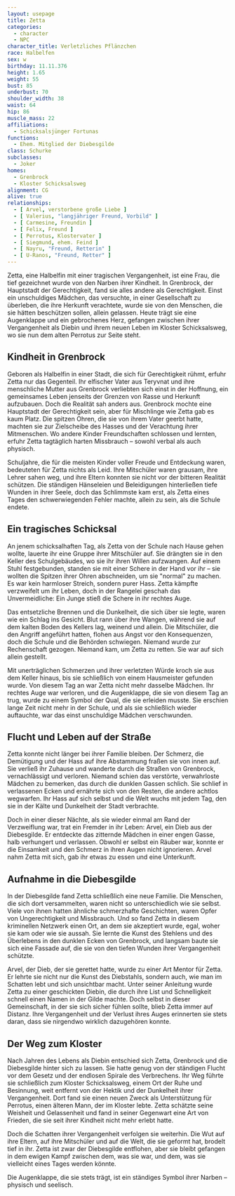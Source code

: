 ```yaml
---
layout: usepage
title: Zetta
categories:
  - character
  - NPC
character_title: Verletzliches Pflänzchen
race: Halbelfen
sex: w
birthday: 11.11.376
height: 1.65
weight: 55
bust: 85
underbust: 70
shoulder_width: 38
waist: 64
hip: 86
muscle_mass: 22
affiliations:
  - Schicksalsjünger Fortunas
functions:
  - Ehem. Mitglied der Diebesgilde
class: Schurke
subclasses:
  - Joker
homes:
  - Grenbrock
  - Kloster Schicksalsweg
alignment: CG
alive: true
relationships:
  - [ Arvel, verstorbene große Liebe ]
  - [ Valerius, "langjähriger Freund, Vorbild" ]
  - [ Carmesine, Freundin ]
  - [ Felix, Freund ]
  - [ Perrotus, Klostervater ]
  - [ Siegmund, ehem. Feind ]
  - [ Nayru, "Freund, Retterin" ]
  - [ U-Ranos, "Freund, Retter" ]
---
```


Zetta, eine Halbelfin mit einer tragischen Vergangenheit, ist eine Frau, die tief gezeichnet wurde von den Narben ihrer
Kindheit. In Grenbrock, der Hauptstadt der Gerechtigkeit, fand sie alles andere als Gerechtigkeit. Einst ein
unschuldiges Mädchen, das versuchte, in einer Gesellschaft zu überleben, die ihre Herkunft verachtete, wurde sie von den
Menschen, die sie hätten beschützen sollen, allein gelassen. Heute trägt sie eine Augenklappe und ein gebrochenes Herz,
gefangen zwischen ihrer Vergangenheit als Diebin und ihrem neuen Leben im Kloster Schicksalsweg, wo sie nun dem alten
Perrotus zur Seite steht.

<!--more-->

## Kindheit in Grenbrock

Geboren als Halbelfin in einer Stadt, die sich für Gerechtigkeit rühmt, erfuhr Zetta nur das Gegenteil. Ihr elfischer
Vater aus Teryvnat und ihre menschliche Mutter aus Grenbrock verliebten sich einst in der Hoffnung, ein gemeinsames
Leben jenseits der Grenzen von Rasse und Herkunft aufzubauen. Doch die Realität sah anders aus. Grenbrock mochte eine
Hauptstadt der Gerechtigkeit sein, aber für Mischlinge wie Zetta gab es kaum Platz. Die spitzen Ohren, die sie von ihrem
Vater geerbt hatte, machten sie zur Zielscheibe des Hasses und der Verachtung ihrer Mitmenschen. Wo andere Kinder
Freundschaften schlossen und lernten, erfuhr Zetta tagtäglich harten Missbrauch – sowohl verbal als auch physisch.

Schuljahre, die für die meisten Kinder voller Freude und Entdeckung waren, bedeuteten für Zetta nichts als Leid. Ihre
Mitschüler waren grausam, ihre Lehrer sahen weg, und ihre Eltern konnten sie nicht vor der bitteren Realität schützen.
Die ständigen Hänseleien und Beleidigungen hinterließen tiefe Wunden in ihrer Seele, doch das Schlimmste kam erst, als
Zetta eines Tages den schwerwiegenden Fehler machte, allein zu sein, als die Schule endete.

## Ein tragisches Schicksal

An jenem schicksalhaften Tag, als Zetta von der Schule nach Hause gehen wollte, lauerte ihr eine Gruppe ihrer Mitschüler
auf. Sie drängten sie in den Keller des Schulgebäudes, wo sie ihr ihren Willen aufzwangen. Auf einem Stuhl festgebunden,
standen sie mit einer Schere in der Hand vor ihr – sie wollten die Spitzen ihrer Ohren abschneiden, um sie "normal" zu
machen. Es war kein harmloser Streich, sondern purer Hass. Zetta kämpfte verzweifelt um ihr Leben, doch in der Rangelei
geschah das Unvermeidliche: Ein Junge stieß die Schere in ihr rechtes Auge.

Das entsetzliche Brennen und die Dunkelheit, die sich über sie legte, waren wie ein Schlag ins Gesicht. Blut rann über
ihre Wangen, während sie auf dem kalten Boden des Kellers lag, weinend und allein. Die Mitschüler, die den Angriff
angeführt hatten, flohen aus Angst vor den Konsequenzen, doch die Schule und die Behörden schwiegen. Niemand wurde zur
Rechenschaft gezogen. Niemand kam, um Zetta zu retten. Sie war auf sich allein gestellt.

Mit unerträglichen Schmerzen und ihrer verletzten Würde kroch sie aus dem Keller hinaus, bis sie schließlich von einem
Hausmeister gefunden wurde. Von diesem Tag an war Zetta nicht mehr dasselbe Mädchen. Ihr rechtes Auge war verloren, und
die Augenklappe, die sie von diesem Tag an trug, wurde zu einem Symbol der Qual, die sie erleiden musste. Sie erschien
lange Zeit nicht mehr in der Schule, und als sie schließlich wieder auftauchte, war das einst unschuldige Mädchen
verschwunden.

## Flucht und Leben auf der Straße

Zetta konnte nicht länger bei ihrer Familie bleiben. Der Schmerz, die Demütigung und der Hass auf ihre Abstammung fraßen
sie von innen auf. Sie verließ ihr Zuhause und wanderte durch die Straßen von Grenbrock, vernachlässigt und verloren.
Niemand schien das verstörte, verwahrloste Mädchen zu bemerken, das durch die dunklen Gassen schlich. Sie schlief in
verlassenen Ecken und ernährte sich von den Resten, die andere achtlos wegwarfen. Ihr Hass auf sich selbst und die Welt
wuchs mit jedem Tag, den sie in der Kälte und Dunkelheit der Stadt verbrachte.

Doch in einer dieser Nächte, als sie wieder einmal am Rand der Verzweiflung war, trat ein Fremder in ihr Leben: Arvel,
ein Dieb aus der Diebesgilde. Er entdeckte das zitternde Mädchen in einer engen Gasse, halb verhungert und verlassen.
Obwohl er selbst ein Räuber war, konnte er die Einsamkeit und den Schmerz in ihren Augen nicht ignorieren. Arvel nahm
Zetta mit sich, gab ihr etwas zu essen und eine Unterkunft.

## Aufnahme in die Diebesgilde

In der Diebesgilde fand Zetta schließlich eine neue Familie. Die Menschen, die sich dort versammelten, waren nicht so
unterschiedlich wie sie selbst. Viele von ihnen hatten ähnliche schmerzhafte Geschichten, waren Opfer von
Ungerechtigkeit und Missbrauch. Und so fand Zetta in diesem kriminellen Netzwerk einen Ort, an dem sie akzeptiert wurde,
egal, woher sie kam oder wie sie aussah. Sie lernte die Kunst des Stehlens und des Überlebens in den dunklen Ecken von
Grenbrock, und langsam baute sie sich eine Fassade auf, die sie von den tiefen Wunden ihrer Vergangenheit schützte.

Arvel, der Dieb, der sie gerettet hatte, wurde zu einer Art Mentor für Zetta. Er lehrte sie nicht nur die Kunst des
Diebstahls, sondern auch, wie man im Schatten lebt und sich unsichtbar macht. Unter seiner Anleitung wurde Zetta zu
einer geschickten Diebin, die durch ihre List und Schnelligkeit schnell einen Namen in der Gilde machte. Doch selbst in
dieser Gemeinschaft, in der sie sich sicher fühlen sollte, blieb Zetta immer auf Distanz. Ihre Vergangenheit und der
Verlust ihres Auges erinnerten sie stets daran, dass sie nirgendwo wirklich dazugehören konnte.

## Der Weg zum Kloster

Nach Jahren des Lebens als Diebin entschied sich Zetta, Grenbrock und die Diebesgilde hinter sich zu lassen. Sie hatte
genug von der ständigen Flucht vor dem Gesetz und der endlosen Spirale des Verbrechens. Ihr Weg führte sie schließlich
zum Kloster Schicksalsweg, einem Ort der Ruhe und Besinnung, weit entfernt von der Hektik und der Dunkelheit ihrer
Vergangenheit. Dort fand sie einen neuen Zweck als Unterstützung für Perrotus, einen älteren Mann, der im Kloster lebte.
Zetta schätzte seine Weisheit und Gelassenheit und fand in seiner Gegenwart eine Art von Frieden, die sie seit ihrer
Kindheit nicht mehr erlebt hatte.

Doch die Schatten ihrer Vergangenheit verfolgen sie weiterhin. Die Wut auf ihre Eltern, auf ihre Mitschüler und auf die
Welt, die sie geformt hat, brodelt tief in ihr. Zetta ist zwar der Diebesgilde entflohen, aber sie bleibt gefangen in
dem ewigen Kampf zwischen dem, was sie war, und dem, was sie vielleicht eines Tages werden könnte.

Die Augenklappe, die sie stets trägt, ist ein ständiges Symbol ihrer Narben – physisch und seelisch.
